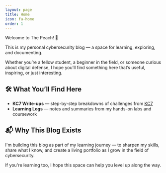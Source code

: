 ```yaml
---
layout: page
title: Home
icon: fa-home
order: 1
---
```


Welcome to The Peach! 🍑  

This is my personal cybersecurity blog — a space for learning, exploring, and documenting.

Whether you’re a fellow student, a beginner in the field, or someone curious about digital defense, I hope you’ll find something here that’s useful, inspiring, or just interesting.

## 🛠 What You’ll Find Here

- **KC7 Write-ups** — step-by-step breakdowns of challenges from [KC7](https://kc7cyber.com/)
- **Learning Logs** — notes and summaries from my hands-on labs and coursework

## 📬 Why This Blog Exists

I'm building this blog as part of my learning journey — to sharpen my skills, share what I know, and create a living portfolio as I grow in the field of cybersecurity.

If you're learning too, I hope this space can help you level up along the way.